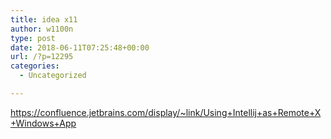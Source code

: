 ```yaml
---
title: idea x11
author: w1100n
type: post
date: 2018-06-11T07:25:48+00:00
url: /?p=12295
categories:
  - Uncategorized

---
```

https://confluence.jetbrains.com/display/~link/Using+Intellij+as+Remote+X+Windows+App